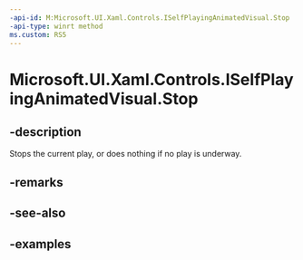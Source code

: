 ```yaml
---
-api-id: M:Microsoft.UI.Xaml.Controls.ISelfPlayingAnimatedVisual.Stop
-api-type: winrt method
ms.custom: RS5
---
```


<!-- Method syntax.
public void ISelfPlayingAnimatedVisual.Stop()
-->

# Microsoft.UI.Xaml.Controls.ISelfPlayingAnimatedVisual.Stop

## -description

Stops the current play, or does nothing if no play is underway.

## -remarks

## -see-also

## -examples

